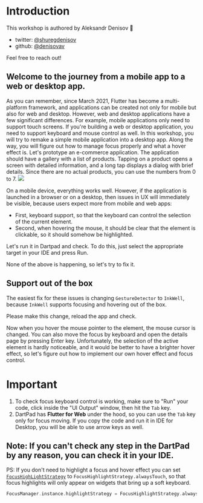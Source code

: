 # Introduction

This workshop is authored by Aleksandr Denisov 💙
- twitter: [@shuregdenisov](https://twitter.com/ShuregDenisov)
- github: [@denisovav](https://github.com/denisovav) 

Feel free to reach out!

## Welcome to the journey from a mobile app to a web or desktop app.

As you can remember, since March 2021, Flutter has become a multi-platform framework, and applications can be created not only for mobile but also for web and desktop. However, web and desktop applications have a few significant differences. For example, mobile applications only need to support touch screens. If you're building a web or desktop application, you need to support keyboard and mouse control as well. In this workshop, you will try to remake a simple mobile application into a desktop app. Along the way, you will figure out how to manage focus properly and what a hover effect is.
Let's prototype an e-commerce application. The application should have a gallery with a list of products. Tapping on a product opens a screen with detailed information, and a long tap displays a dialog with brief details. Since there are no actual products, you can use the numbers from 0 to 7.
![](https://mobile2web-workshop.web.app/images/phone.png)

On a mobile device, everything works well. However, if the application is launched in a browser or on a desktop, then issues in UX will immediately be visible, because users expect more from mobile and web apps:

- First, keyboard support, so that the keyboard can control the selection of the current element.
- Second, when hovering the mouse, it should be clear that the element is clickable, so it should somehow be highlighted.

Let's run it in Dartpad and check. To do this, just select the appropriate target in your IDE and press Run.

None of the above is happening, so let's try to fix it.

## Support out of the box

The easiest fix for these issues is changing `GestureDetector` to `InkWell`, because `InkWell` supports focusing and hovering out of the box.

Please make this change, reload the app and check.

Now when you hover the mouse pointer to the element, the mouse cursor is changed. You can also move the focus by keyboard and open the details page by pressing Enter key. Unfortunately, the selection of the active element is hardly noticeable, and it would be better to have a brighter hover effect, so let's figure out how to implement our own hover effect and focus control.

# Important

1. To check focus keyboard control is working, make sure to "Run" your code, click inside the "UI Output" window, then hit the `Tab` key.
2. DartPad has **Flutter for Web** under the hood, so you can use the `Tab` key only for focus moving. If you copy the code and run it in IDE for Desktop, you will be able to use arrow keys as well.

## Note: If you can't check any step in **the DartPad** by any reason, you can check it in your IDE.

PS: If you don't need to highlight a focus and hover effect you can set [`FocusHighLightStrategy`](https://api.flutter.dev/flutter/widgets/FocusManager/highlightStrategy.html) to `FocusHighlightStrategy.alwaysTouch`, so that focus highlights will only appear on widgets that bring up a soft keyboard.

```dart
FocusManager.instance.highlightStrategy = FocusHighlightStrategy.alwaysTouch;
```
